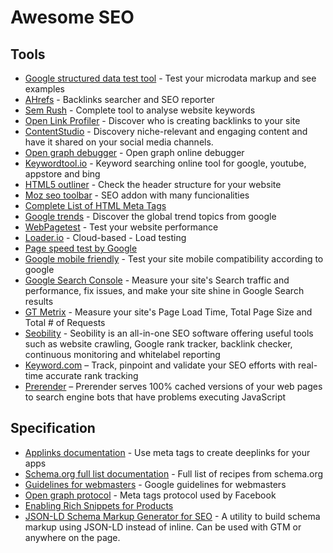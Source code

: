 # Awesome SEO


## Tools
* [Google structured data test tool](https://developers.google.com/structured-data/testing-tool/) - Test your microdata markup and see examples
* [AHrefs](https://ahrefs.com) - Backlinks searcher and SEO reporter
* [Sem Rush](http://www.semrush.com/) - Complete tool to analyse website keywords
* [Open Link Profiler](http://openlinkprofiler.org/) - Discover who is creating backlinks to your site
* [ContentStudio](https://app.contentstudio.io) - Discovery niche-relevant and engaging content and have it shared on your social media channels.
* [Open graph debugger](https://developers.facebook.com/tools/debug/og/object?) - Open graph online debugger
* [Keywordtool.io](http://keywordtool.io/) - Keyword searching online tool for google, youtube, appstore and bing
* [HTML5 outliner](https://gsnedders.html5.org/outliner/) - Check the header structure for your website
* [Moz seo toolbar](https://moz.com/tools/seo-toolbar) - SEO addon with many funcionalities
* [Complete List of HTML Meta Tags](https://gist.github.com/whitingx/3840905)
* [Google trends](https://www.google.com/trends/) - Discover the global trend topics from google
* [WebPagetest](http://www.webpagetest.org/) - Test your website performance
* [Loader.io](https://loader.io/) - Cloud-based - Load testing
* [Page speed test by Google](https://developers.google.com/speed/pagespeed/insights/)
* [Google mobile friendly](https://www.google.com/webmasters/tools/mobile-friendly) - Test your site mobile compatibility according to google
* [Google Search Console](https://search.google.com/search-console/about) - Measure your site's Search traffic and performance, fix issues, and make your site shine in Google Search results
* [GT Metrix](https://gtmetrix.com/) - Measure your site's Page Load Time, Total Page Size and Total # of Requests
* [Seobility](https://www.seobility.net/en/) - Seobility is an all-in-one SEO software offering useful tools such as website crawling, Google rank tracker, backlink checker, continuous monitoring and whitelabel reporting
* [Keyword.com](https://keyword.com/) – Track, pinpoint and validate your SEO efforts with real-time accurate rank tracking
* [Prerender](https://prerender.io/) – Prerender serves 100% cached versions of your web pages to search engine bots that have problems executing JavaScript

## Specification
* [Applinks documentation](http://applinks.org/documentation/) - Use meta tags to create deeplinks for your apps
* [Schema.org full list documentation](http://schema.org/docs/full.html) - Full list of recipes from schema.org
* [Guidelines for webmasters](https://support.google.com/webmasters/answer/35769) - Google guidelines for webmasters
* [Open graph protocol](http://opengraphprotocol.org/) - Meta tags protocol used by Facebook
* [Enabling Rich Snippets for Products](https://developers.google.com/structured-data/rich-snippets/products)
* [JSON-LD Schema Markup Generator for SEO](https://www.jamesdflynn.com/json-ld-schema-generator/) - A utility to build schema markup using JSON-LD instead of inline.  Can be used with GTM or anywhere on the page.

